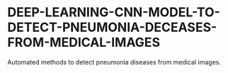 # DEEP-LEARNING-CNN-MODEL-TO-DETECT-PNEUMONIA-DECEASES-FROM-MEDICAL-IMAGES
Automated methods to detect pneumonia diseases from medical images.
